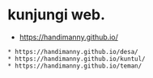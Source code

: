 # kunjungi web.

* https://handimanny.github.io/

```
* https://handimanny.github.io/desa/
* https://handimanny.github.io/kuntul/
* https://handimanny.github.io/teman/
```
